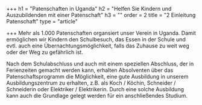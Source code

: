 +++
h1 = "Patenschaften in Uganda"
h2 = "Helfen Sie Kindern und Auszubildenden mit einer Patenschaft"
h3 = ""
order = 2
title = "2 Einleitung Patenschaft"
type = "article"

+++
Mehr als 1.000 Patenschaften organsiert unser Verein in Uganda. Damit ermöglichen wir Kindern den Schulbesuch, das Essen in der Schule und evtl. auch eine Übernachtungsmöglichkeit, falls das Zuhause zu weit weg oder der Weg zu gefährlich ist.

Nach dem Schulabschluss und auch mit einem speziellen Abschluss, der in Ferienzeiten gemacht werden kann, erhalten  Absolventen über das Patenschaftsprogramm die Möglichkeit, eine gute Ausbildung in unserem Ausbildungszentrum zu erhalten, z.B. als Koch / Köchin, Schneider / Schneiderin oder Elektriker / Elektrikerin. Durch eine solche Ausbildung kann auch die Grundlage gelegt werden für ein anschließendes Studium.